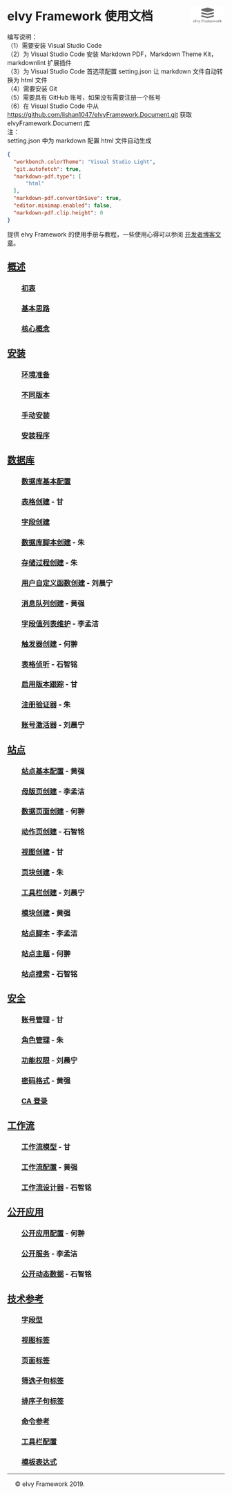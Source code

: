 # <div style="height:40px"><div style="float:left">eIvy Framework 使用文档</div> <div style="float:right"><img width="80" height="40" src="Logo.png"></img></div></div>

编写说明：  
（1）需要安装 Visual Studio Code  
（2）为 Visual Studio Code 安装 Markdown PDF，Markdown Theme Kit，markdownlint 扩展插件  
（3）为 Visual Studio Code 首选项配置 setting.json 让 markdown 文件自动转换为 html 文件  
（4）需要安装 Git  
（5）需要具有 GitHub 账号，如果没有需要注册一个账号  
（6）在 Visual Studio Code 中从 https://github.com/lishan1047/eIvyFramework.Document.git 获取 eIvyFramework.Document 库  
注：  
  setting.json 中为 markdown 配置 html 文件自动生成  
  ```json
  {
    "workbench.colorTheme": "Visual Studio Light",
    "git.autofetch": true,
    "markdown-pdf.type": [
        "html"
    ],
    "markdown-pdf.convertOnSave": true,
    "editor.minimap.enabled": false,
    "markdown-pdf.clip.height": 0
  }
  ```

提供 eIvy Framework 的使用手册与教程，一些使用心得可以参阅 [开发者博客文章](Blog/Index.html)。

## [概述](Chapter01/Index.html)

### &emsp;&emsp;[初衷](Chapter01/Idea.html)

### &emsp;&emsp;[基本思路](Chapter01/BasicSolution.html)

### &emsp;&emsp;[核心概念](Chapter01/CoreConcepts.html)  

## [安装](Chapter02/Index.html)

### &emsp;&emsp;[环境准备](Chapter02/Prepare.html)

### &emsp;&emsp;[不同版本](Chapter02/Version.html)

### &emsp;&emsp;[手动安装](Chapter02/SetupByMannul.html)

### &emsp;&emsp;[安装程序](Chapter02/SetupAuto.html)

## [数据库](Chapter03/Index.html)

### &emsp;&emsp;[数据库基本配置](Chapter03/DatabaseConfig.html)

### &emsp;&emsp;[表格创建](Chapter03/Sec02.html) - 甘

### &emsp;&emsp;[字段创建](Chapter03/Sec03.html)  

### &emsp;&emsp;[数据库脚本创建](Chapter03/SqlScript.html) - 朱

### &emsp;&emsp;[存储过程创建](Chapter03/Sec05.html) - 朱

### &emsp;&emsp;[用户自定义函数创建](Chapter03/Sec06.html) - 刘晨宁

### &emsp;&emsp;[消息队列创建](Chapter03/Sec07.html) - 黄强

### &emsp;&emsp;[字段值列表维护](Chapter03/Sec08.html) - 李孟洁

### &emsp;&emsp;[触发器创建](Chapter03/Sec09.html) - 何翀

### &emsp;&emsp;[表格侦听](Chapter03/Sec10.html) - 石智铭

### &emsp;&emsp;[启用版本跟踪](Chapter03/Sec11.html) - 甘

### &emsp;&emsp;[注册验证器](Sec12.html) - 朱

### &emsp;&emsp;[账号激活器](Sec13.html) - 刘晨宁

## [站点](Chapter04/Index.html)

### &emsp;&emsp;[站点基本配置](Chapter04/Sec01.html) - 黄强

### &emsp;&emsp;[母版页创建](Chapter04/Sec02.html) - 李孟洁

### &emsp;&emsp;[数据页面创建](Chapter04/Sec03.html) - 何翀

### &emsp;&emsp;[动作页创建](Chapter04/Sec04.html) - 石智铭

### &emsp;&emsp;[视图创建](Chapter04/Sec05.html) - 甘

### &emsp;&emsp;[页块创建](Chapter04/Sec06.html) - 朱

### &emsp;&emsp;[工具栏创建](Chapter04/Sec07.html) - 刘晨宁

### &emsp;&emsp;[模块创建](Chapter04/Sec08.html) - 黄强

### &emsp;&emsp;[站点脚本](Chapter04/Sec09.html) - 李孟洁

### &emsp;&emsp;[站点主题](Chapter04/Sec10.html) - 何翀

### &emsp;&emsp;[站点搜索](Chapter04/Sec11.html) - 石智铭

## [安全](Chapter05/Index.html)

### &emsp;&emsp;[账号管理](Chapter05/Sec01.html) - 甘

### &emsp;&emsp;[角色管理](Chapter05/Sec02.html) - 朱

### &emsp;&emsp;[功能权限](Chapter05/Sec03.html) - 刘晨宁

### &emsp;&emsp;[密码格式](Chapter05/Sec04.html) - 黄强

### &emsp;&emsp;[CA 登录](Chapter05/Sec05.html)

## [工作流](Chapter06/Index.html)

### &emsp;&emsp;[工作流模型](Chapter06/Model.html) - 甘

### &emsp;&emsp;[工作流配置](Chapter06/Config.html) - 黄强

### &emsp;&emsp;[工作流设计器](Chapter6/Designer.html) - 石智铭

## [公开应用](Chapter07/Index.html)

### &emsp;&emsp;[公开应用配置](Chapter07/Config.html) - 何翀

### &emsp;&emsp;[公开服务](Chapter07/Service.html) - 李孟洁

### &emsp;&emsp;[公开动态数据](Chapter07/DynamicData.html) - 石智铭

## [技术参考](Chapter10/Index.html)

### &emsp;&emsp;[字段型](Chapter10/FieldForm.html)

### &emsp;&emsp;[视图标签](Chapter10/Sec02.html)

### &emsp;&emsp;[页面标签](Chapter10/Page.html)

### &emsp;&emsp;[筛选子句标签](Chapter10/Sec04.html)

### &emsp;&emsp;[排序子句标签](Chapter10/Sec05.html)

### &emsp;&emsp;[命令参考](Chapter10/Sec06.html)

### &emsp;&emsp;[工具栏配置](Chapter10/Sec07.html)

### &emsp;&emsp;[模板表达式](Chapter10/Expression.html)

---
&emsp; &copy; eIvy Framework 2019.

